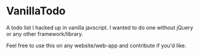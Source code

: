 VanillaTodo
===========
A todo list I hacked up in vanilla javscript. I wanted to do one without jQuery or any other framework/library.

Feel free to use this on any website/web-app and contribute if you'd like.
